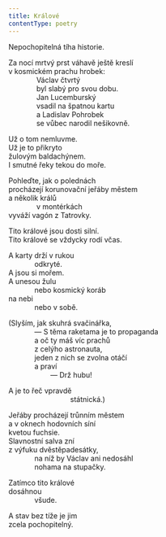 ```yaml
---
title: Králové
contentType: poetry
---
```


<section>

Nepochopitelná tíha historie.

Za nocí mrtvý prst váhavě ještě kreslí  
v kosmickém prachu hrobek:  
              Václav čtvrtý  
              byl slabý pro svou dobu.  
              Jan Lucemburský  
              vsadil na špatnou kartu  
              a Ladislav Pohrobek  
              se vůbec narodil nešikovně.

Už o tom nemluvme.  
Už je to přikryto  
žulovým baldachýnem.  
I smutné řeky tekou do moře.

Pohleďte, jak o polednách  
procházejí korunovační jeřáby městem  
a několik králů  
              v montérkách  
vyváží vagón z Tatrovky.

Tito králové jsou dosti silní.  
Tito králové se vždycky rodí včas.

A karty drží v rukou  
             odkryté.  
A jsou si mořem.  
A unesou žulu  
             nebo kosmický koráb  
na nebi  
             nebo v sobě.

(Slyším, jak skuhrá svačinářka,  
             — S těma raketama je to propaganda  
             a oč ty máš víc prachů  
             z celýho astronauta,  
             jeden z nich se zvolna otáčí  
             a praví  
                     — Drž hubu!

A je to řeč vpravdě  
                               státnická.)

Jeřáby procházejí trůnním městem  
a v oknech hodovních síní  
kvetou fuchsie.  
Slavnostní salva zní  
z výfuku dvěstěpadesátky,  
             na níž by Václav ani nedosáhl  
             nohama na stupačky.

Zatímco tito králové  
dosáhnou  
             všude.

A stav bez tíže je jim  
zcela pochopitelný.

</section>
